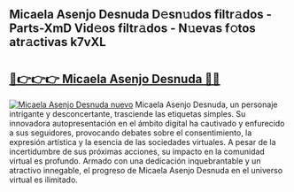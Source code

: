 ## Micaela Asenjo Desnuda D𝚎sn𝚞dos filtr𝚊dos - Parts-XmD Vid𝚎os filtr𝚊dos - N𝚞evas f𝚘tos atr𝚊ctivas k7vXL

# <h2><a href="http://mb0s6ou.tromn.icu/?c=Micaela+Asenjo+Desnuda">🔗👉👉👉 Micaela Asenjo Desnuda 🔗🔗</a></h2>

[![Micaela Asenjo Desnuda nuevo](https://i.imgur.com/pEAQMta.gif)](http://mb0s6ou.tromn.icu/?c=Micaela+Asenjo+Desnuda)
Micaela Asenjo Desnuda, un personaje intrigante y desconcertante, trasciende las etiquetas simples. Su innovadora autopresentación en el ámbito digital ha cautivado y enfurecido a sus seguidores, provocando debates sobre el consentimiento, la expresión artística y la esencia de las sociedades virtuales. A pesar de la incertidumbre de sus próximas acciones, su impacto en la comunidad virtual es profundo. Armado con una dedicación inquebrantable y un atractivo innegable, el progreso de Micaela Asenjo Desnuda en el universo virtual es ilimitado.
